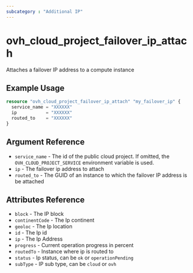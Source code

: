 ```yaml
---
subcategory : "Additional IP"
---
```


# ovh_cloud_project_failover_ip_attach

Attaches a failover IP address to a compute instance

## Example Usage

```terraform
resource "ovh_cloud_project_failover_ip_attach" "my_failover_ip" {
  service_name = "XXXXXX"
  ip           = "XXXXXX"
  routed_to    = "XXXXXX"
}
```

## Argument Reference

* `service_name` - The id of the public cloud project. If omitted, the `OVH_CLOUD_PROJECT_SERVICE` environment variable is used.
* `ip` - The failover ip address to attach
* `routed_to` - The GUID of an instance to which the failover IP address is be attached

## Attributes Reference

* `block` - The IP block
* `continentCode` - The Ip continent
* `geoloc` - The Ip location
* `id` - The Ip id
* `ip` - The Ip Address
* `progress` - Current operation progress in percent
* `routedTo` - Instance where ip is routed to
* `status` - Ip status, can be `ok` or `operationPending`
* `subType` - IP sub type, can be `cloud` or `ovh`
